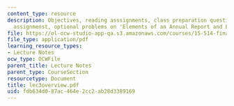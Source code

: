```yaml
---
content_type: resource
description: Objectives, reading asssignments, class preparation questions, graded
  assignmenst, optional problems on 'Elements of an Annual Report and Financial Ratios'.
file: https://ol-ocw-studio-app-qa.s3.amazonaws.com/courses/15-514-financial-and-managerial-accounting-summer-2003/fdb634d087ac464e2cc2ab28d3389169_lec3overview.pdf
file_type: application/pdf
learning_resource_types:
- Lecture Notes
ocw_type: OCWFile
parent_title: Lecture Notes
parent_type: CourseSection
resourcetype: Document
title: lec3overview.pdf
uid: fdb634d0-87ac-464e-2cc2-ab28d3389169
---
```

